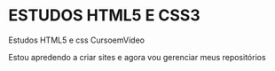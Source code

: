 # ESTUDOS HTML5 E CSS3
 Estudos HTML5 e css CursoemVídeo

 Estou apredendo a criar sites e agora vou gerenciar meus
 repositórios